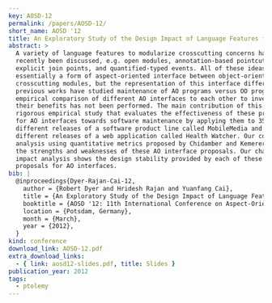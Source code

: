 ```yaml
---
key: AOSD-12
permalink: /papers/AOSD-12/
short_name: AOSD '12
title: An Exploratory Study of the Design Impact of Language Features for Aspect-oriented Interfaces
abstract: >
  A variety of language features to modularize crosscutting concerns have
  recently been discussed, e.g. open modules, annotation-based pointcuts,
  explicit join points, and quantified-typed events. All of these ideas are
  essentially a form of aspect-oriented interface between object-oriented and
  crosscutting modules, but the representation of this interface differs. While
  previous works have studied maintenance of AO programs versus OO programs, an
  empirical comparison of different AO interfaces to each other to investigate
  their benefits has not been performed. The main contribution of this work is a
  rigorous empirical study that evaluates the effectiveness of these proposals
  for AO interfaces towards software maintenance by applying them to 35
  different releases of a software product line called MobileMedia and 50
  different releases of a web application called Health Watcher. Our comparative
  analysis using quantitative metrics proposed by Chidamber and Kemerer shows
  the strengths and weaknesses of these AO interface proposals. Our change
  impact analysis shows the design stability provided by each of these recent
  proposals for AO interfaces.
bib: |
  @inproceedings{Dyer-Rajan-Cai-12,
    author = {Robert Dyer and Hridesh Rajan and Yuanfang Cai},
    title = {An Exploratory Study of the Design Impact of Language Features for Aspect-oriented Interfaces},
    booktitle = {AOSD '12: 11th International Conference on Aspect-Oriented Software Development},
    location = {Potsdam, Germany},
    month = {March},
    year = {2012},
  }
kind: conference
download_link: AOSD-12.pdf
extra_download_links:
  - { link: aosd12-slides.pdf, title: Slides }
publication_year: 2012
tags:
  - ptolemy
---
```

